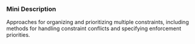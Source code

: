 ### Mini Description

Approaches for organizing and prioritizing multiple constraints, including methods for handling constraint conflicts and specifying enforcement priorities.

